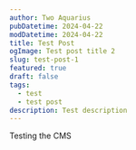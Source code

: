 ```yaml
---
author: Two Aquarius
pubDatetime: 2024-04-22
modDatetime: 2024-04-22
title: Test Post
ogImage: Test post title 2
slug: test-post-1
featured: true
draft: false
tags:
  - test
  - test post
description: Test description
---
```

Testing the CMS